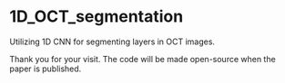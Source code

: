 # 1D_OCT_segmentation
Utilizing 1D CNN for segmenting layers in OCT images.

Thank you for your visit. The code will be made open-source when the paper is published.
